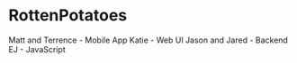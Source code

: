 # RottenPotatoes

Matt and Terrence - Mobile App
Katie - Web UI
Jason and Jared - Backend
EJ - JavaScript
